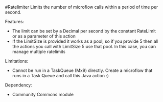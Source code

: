 #Ratelimiter
Limits the number of microflow calls within a period of time per second.

Features:

- The limit can be set by a Decimal per second by the constant RateLimit or as a parameter of this action
- If the LimitSize is provided it works as a pool, so if you provide 5 then all the actions you call with LimitSize 5 use that pool. In this case, you can manage multiple ratelimits

Limitations:

- Cannot be run in a TaskQueue (Mx9) directly. Create a microflow that runs in a Task Queue and call this Java action :)

Dependency:

- Community Commons module